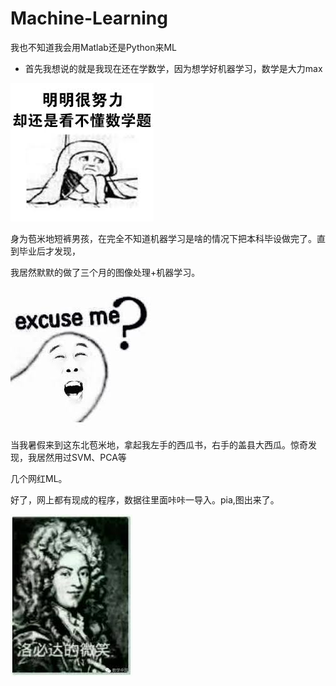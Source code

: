 # Machine-Learning
我也不知道我会用Matlab还是Python来ML

* 首先我想说的就是我现在还在学数学，因为想学好机器学习，数学是大力max

![math](https://github.com/abbqboy/Sticker/blob/master/photo/11111.jpg?raw=true)

身为苞米地短裤男孩，在完全不知道机器学习是啥的情况下把本科毕设做完了。直到毕业后才发现，

我居然默默的做了三个月的图像处理+机器学习。

![e](https://github.com/abbqboy/Sticker/blob/master/photo/excuse-me.jpg?raw=true)

当我暑假来到这东北苞米地，拿起我左手的西瓜书，右手的盖县大西瓜。惊奇发现，我居然用过SVM、PCA等

几个网红ML。

好了，网上都有现成的程序，数据往里面咔咔一导入。pia,图出来了。

![lio](https://github.com/abbqboy/Sticker/blob/master/photo/%E6%B4%9B%E5%BF%85%E8%BE%BE%E7%9A%84%E5%BE%AE%E7%AC%91.jpg?raw=true)
